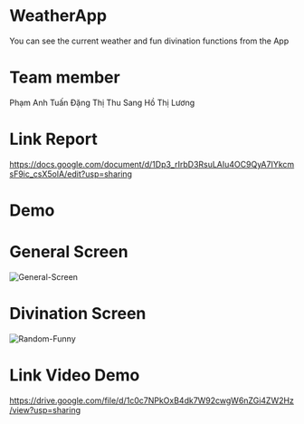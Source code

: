 # WeatherApp

You can see the current weather and fun divination functions from the App

# Team member

Phạm Anh Tuấn
Đặng Thị Thu Sang
Hồ Thị Lương

# Link Report

https://docs.google.com/document/d/1Dp3_rIrbD3RsuLAIu4OC9QyA7IYkcmsF9ic_csX5olA/edit?usp=sharing

# Demo

# General Screen

<img src="https://i.ibb.co/yYMkptg/General-Screen.png" alt="General-Screen" border="0" />

# Divination Screen

<img src="https://i.ibb.co/kqtLbZ7/Random-Funny.png" alt="Random-Funny" border="0" />

# Link Video Demo

https://drive.google.com/file/d/1c0c7NPkOxB4dk7W92cwgW6nZGi4ZW2Hz/view?usp=sharing
